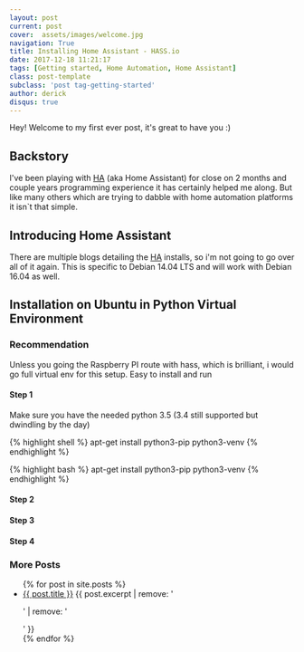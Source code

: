 ```yaml
---
layout: post
current: post
cover:  assets/images/welcome.jpg
navigation: True
title: Installing Home Assistant - HASS.io
date: 2017-12-18 11:21:17
tags: [Getting started, Home Automation, Home Assistant]
class: post-template
subclass: 'post tag-getting-started'
author: derick 
disqus: true
---
```

Hey! Welcome to my first ever post, it's great to have you :)

## Backstory
I've been playing with [HA](https://home-assistant.io/) (aka Home Assistant) for close on 2 months and couple years programming experience it has certainly helped me along. But like many others which are trying to dabble with home automation platforms it isn`t that simple. 

## Introducing Home Assistant
There are multiple blogs detailing the [HA](https://home-assistant.io/) installs, so i'm not going to go over all of it again. This is specific to Debian 14.04 LTS and will work with Debian 16.04 as well.

## Installation on Ubuntu in Python Virtual Environment
### Recommendation
Unless you going the Raspberry PI route with hass, which is brilliant, i would go full virtual env for this setup. Easy to install and run

#### Step 1
Make sure you have the needed python 3.5 (3.4 still supported but dwindling by the day)

{% highlight shell %}
apt-get install python3-pip python3-venv
{% endhighlight %}

{% highlight bash %}
apt-get install python3-pip python3-venv
{% endhighlight %}

#### Step 2

#### Step 3

#### Step 4

### More Posts
<ul>
  {% for post in site.posts %}
    <li>
      <a href="{{ post.url }}">{{ post.title }}</a>
      {{ post.excerpt | remove: '<p>' | remove: '</p>' }}
    </li>
  {% endfor %}
</ul>